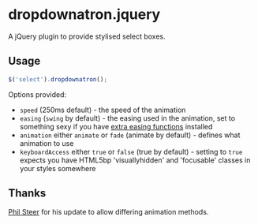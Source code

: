 # dropdownatron.jquery

A jQuery plugin to provide stylised select boxes.

## Usage

```javascript
$('select').dropdownatron();
```

Options provided:

* `speed` (250ms default) - the speed of the animation
* `easing` (`swing` by default) - the easing used in the animation, set to something sexy if you have [extra easing functions](http://api.jqueryui.com/easings/) installed
* `animation` either `animate` or `fade` (animate by default) - defines what animation to use
* `keyboardAccess` either `true` or `false` (true by default) - setting to `true` expects you have HTML5bp 'visuallyhidden' and 'focusable' classes in your styles somewhere

## Thanks

[Phil Steer](http://github.com/pdincubus) for his update to allow differing animation methods.
